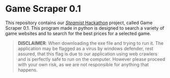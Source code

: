 # Game Scraper 0.1
This repository contains our [*Steamist* Hackathon](https://joinstemist.org/hacks) project, called Game Scraper 0.1. This program made in python is designed to search a variety of game websites and to search for the best prices for a selected game. 

> **DISCLAIMER**: When downloading the exe file and trying to run it. The application may be flagged as a virus by windows defender, rest assured, that this flag is due to our application using web crawlers and is perfectly safe to run on the computer. However please proceed with your own risk, as we are not responsible for anything that happens.
